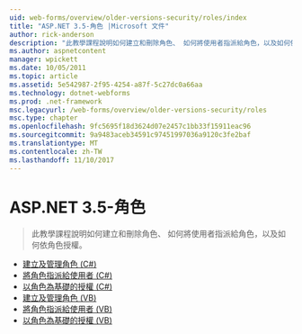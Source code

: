 ```yaml
---
uid: web-forms/overview/older-versions-security/roles/index
title: "ASP.NET 3.5-角色 |Microsoft 文件"
author: rick-anderson
description: "此教學課程說明如何建立和刪除角色、 如何將使用者指派給角色，以及如何依角色授權。"
ms.author: aspnetcontent
manager: wpickett
ms.date: 10/05/2011
ms.topic: article
ms.assetid: 5e542987-2f95-4254-a87f-5c27dc0a66aa
ms.technology: dotnet-webforms
ms.prod: .net-framework
msc.legacyurl: /web-forms/overview/older-versions-security/roles
msc.type: chapter
ms.openlocfilehash: 9fc5695f18d3624d07e2457c1bb33f15911eac96
ms.sourcegitcommit: 9a9483aceb34591c97451997036a9120c3fe2baf
ms.translationtype: MT
ms.contentlocale: zh-TW
ms.lasthandoff: 11/10/2017
---
```

<a name="aspnet-35---roles"></a>ASP.NET 3.5-角色
====================
> 此教學課程說明如何建立和刪除角色、 如何將使用者指派給角色，以及如何依角色授權。


- [建立及管理角色 (C#)](creating-and-managing-roles-cs.md)
- [將角色指派給使用者 (C#)](assigning-roles-to-users-cs.md)
- [以角色為基礎的授權 (C#)](role-based-authorization-cs.md)
- [建立及管理角色 (VB)](creating-and-managing-roles-vb.md)
- [將角色指派給使用者 (VB)](assigning-roles-to-users-vb.md)
- [以角色為基礎的授權 (VB)](role-based-authorization-vb.md)
